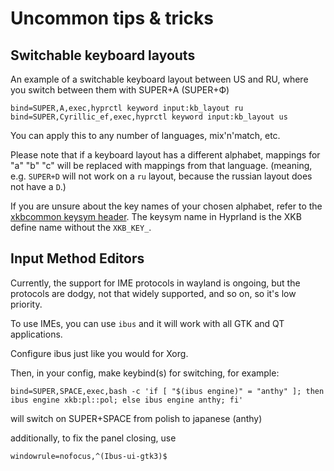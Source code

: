 # Uncommon tips & tricks

## Switchable keyboard layouts

An example of a switchable keyboard layout between US and RU, where you switch
between them with SUPER+A (SUPER+Ф)

```
bind=SUPER,A,exec,hyprctl keyword input:kb_layout ru
bind=SUPER,Cyrillic_ef,exec,hyprctl keyword input:kb_layout us
```

You can apply this to any number of languages, mix'n'match, etc.

Please note that if a keyboard layout has a different alphabet, mappings for "a"
"b" "c" will be replaced with mappings from that language. (meaning, e.g.
`SUPER+D` will not work on a `ru` layout, because the russian layout does not
have a `D`.)

If you are unsure about the key names of your chosen alphabet, refer to the
[xkbcommon keysym header](https://github.com/xkbcommon/libxkbcommon/blob/master/include/xkbcommon/xkbcommon-keysyms.h).
The keysym name in Hyprland is the XKB define name without the `XKB_KEY_`.

## Input Method Editors

Currently, the support for IME protocols in wayland is ongoing, but the
protocols are dodgy, not that widely supported, and so on, so it's low priority.

To use IMEs, you can use `ibus` and it will work with all GTK and QT
applications.

Configure ibus just like you would for Xorg.

Then, in your config, make keybind(s) for switching, for example:

```
bind=SUPER,SPACE,exec,bash -c 'if [ "$(ibus engine)" = "anthy" ]; then ibus engine xkb:pl::pol; else ibus engine anthy; fi'
```

will switch on SUPER+SPACE from polish to japanese (anthy)

additionally, to fix the panel closing, use

```
windowrule=nofocus,^(Ibus-ui-gtk3)$
```
